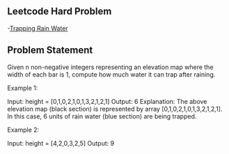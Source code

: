 ## Leetcode Hard Problem

-[Trapping Rain Water](https://leetcode.com/problems/trapping-rain-water/description/)

## Problem Statement

Given n non-negative integers representing an elevation map where the width of each bar is 1, compute how much water it can trap after raining.

 
Example 1:

Input: height = [0,1,0,2,1,0,1,3,2,1,2,1]
Output: 6
Explanation: The above elevation map (black section) is represented by array [0,1,0,2,1,0,1,3,2,1,2,1]. In this case, 6 units of rain water (blue section) are being trapped.

Example 2:

Input: height = [4,2,0,3,2,5]
Output: 9
